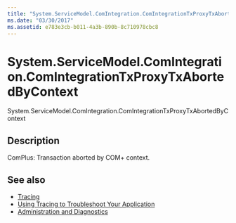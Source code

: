 ```yaml
---
title: "System.ServiceModel.ComIntegration.ComIntegrationTxProxyTxAbortedByContext"
ms.date: "03/30/2017"
ms.assetid: e783e3cb-b011-4a3b-890b-8c710978cbc8
---
```

# System.ServiceModel.ComIntegration.ComIntegrationTxProxyTxAbortedByContext
System.ServiceModel.ComIntegration.ComIntegrationTxProxyTxAbortedByContext  
  
## Description  
 ComPlus: Transaction aborted by COM+ context.  
  
## See also
- [Tracing](../../../../../docs/framework/wcf/diagnostics/tracing/index.md)
- [Using Tracing to Troubleshoot Your Application](../../../../../docs/framework/wcf/diagnostics/tracing/using-tracing-to-troubleshoot-your-application.md)
- [Administration and Diagnostics](../../../../../docs/framework/wcf/diagnostics/index.md)
